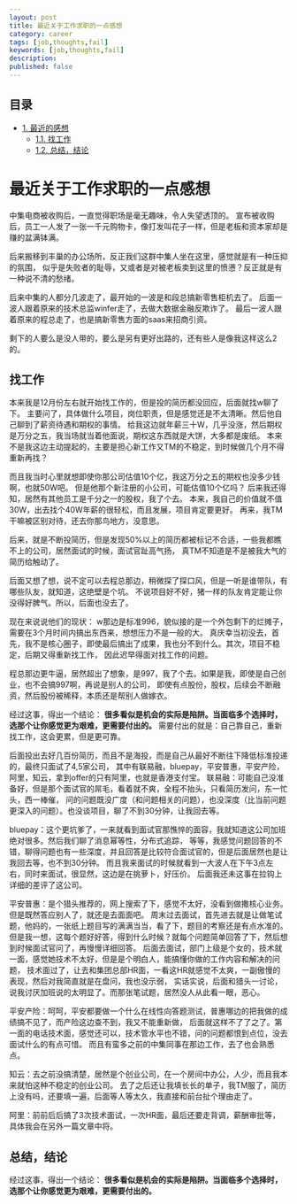 ```yaml
---
layout: post
title: 最近关于工作求职的一点感想
category: career
tags: [job,thoughts,fail]
keywords: [job,thoughts,fail]
description: 
published: false
---
```


<div id="table-of-contents">
<h2>目录</h2>
<div id="text-table-of-contents">
<ul>
<li><a href="#sec-1">1. 最近的感想</a>
<ul>
<li><a href="#sec-1-1">1.1. 找工作</a></li>
<li><a href="#sec-1-2">1.2. 总结，结论</a></li>
</ul>
</li>
</ul>
</div>
</div>

# 最近关于工作求职的一点感想<a id="sec-1" name="sec-1"></a>

中集电商被收购后，一直觉得职场是毫无趣味，令人失望透顶的。
宣布被收购后，员工一人发了一张一千元购物卡，像打发叫花子一样，但是老板和资本家却是赚的盆满钵满。

后来搬移到丰巢的办公场所，反正我们这群中集人坐在这里，感觉就是有一种压抑的氛围，
似乎是失败者的耻辱，又或者是对被老板卖到这里的愤懑？反正就是有一种说不清的愁绪。

后来中集的人都分几波走了，最开始的一波是和段总搞新零售柜机去了。
后面一波人跟着原来的技术总监winfer走了，去做大数据金融反欺诈了。
最后一波人跟着原来的程总走了，也是搞新零售方面的saas来招商引资。

剩下的人要么是没人带的，要么是另有更好出路的，还有些人是像我这样这么2的。

## 找工作<a id="sec-1-1" name="sec-1-1"></a>

本来我是12月份左右就开始找工作的，但是投的简历都没回应，后面就找w聊了下。
主要问了，具体做什么项目，岗位职责，但是感觉还是不太清晰。然后他自己聊到了薪资待遇和期权的事情。
给我这边就年薪三十W，几乎没涨，然后期权是万分之五，我当场就当着他面说，期权这东西就是大饼，大多都是废纸。
本来不是我这边主动提起的，主要是担心新工作又TM的不稳定，到时候做几个月不得重新再找？

而且我当时心里就想即使你那公司估值10个亿，我这万分之五的期权也没多少钱啊，也就50W吧。
但是他那个新注册的小公司，可能估值10个亿吗？
后来我还得知，居然有其他员工是千分之一的股权，我了个去。
本来，我自己的价值就不值30W，出去找个40W年薪的很轻松，而且发展，项目肯定要更好。
再来，我TM干嘛被区别对待，还去你那鸟地方，没意思。

后来，就是不断投简历，但是发现50%以上的简历都被标记不合适，一些我都瞧不上的公司，居然面试的时候，面试官趾高气扬，
真TM不知道是不是被我大气的简历给触动了。

后面又想了想，说不定可以去程总那边，稍微探了探口风，但是一听是谁带队，有哪些队友，就知道，这绝壁是个坑。
不说项目好不好，猪一样的队友肯定能让你没得好脾气。所以，后面也没去了。

现在来说说他们的现状：
w那边是标准996，貌似接的是一个外包剩下的烂摊子，需要在3个月时间内搞出东西来，想想压力不是一般的大。
真庆幸当初没去，首先，我不是核心圈子，即使最后搞出了成果，我也分不到什么。其次，项目不稳定，后期又得重新找工作，
因此迟早得面对找工作的问题。

程总那边更牛逼，居然超出了想象，是997，我了个去。如果是我，即使是自己创业，也不会搞997啊，再说是别人的公司，
即使有点股份，股权，后续会不断融资，然后股份被稀释，本质还是帮别人做嫁衣。

经过这事，得出一个结论： **很多看似是机会的实际是陷阱。当面临多个选择时，选那个让你感觉更为艰难，更需要付出的。**
需要付出的就是：自己靠自己，重新找工作，这会更累，但是更可靠。

后面投出去好几百份简历，而且不是海投，而是自己从最好不断往下降低标准投递的，最终只面试了4,5家公司，
其中有联易融，bluepay，平安普惠，平安产险，阿里，知云，拿到offer的只有阿里，也就是香港支付宝。
联易融：可能自己没准备好，但是那个面试官的屌毛，看着就不爽，全程不抬头，只看简历发问，东一忙头，西一棒催，
问的问题既没广度（和问题相关的问题），也没深度（比当前问题更深入的问题）。也没谈项目，聊了不到30分钟，让我回去等。

bluepay：这个更坑爹了，一来就看到面试官那憔悴的面容，我就知道这公司加班绝对很多。然后我们聊了消息幂等性，分布式追踪，
等等，我感觉问题回答的不错，聊得问题也有一些深度，并且回答是比较符合面试官的，但是后面居然也是让我回去等，也不到30分钟。
而且我来面试的时候就看到一大波人在下午3点左右，同时来面试，很显然，这边是在挑萝卜，好压价。
后面我还未这事在拉钩上详细的差评了这公司。

平安普惠：是个猎头推荐的，网上搜索了下，感觉不太好，没看到做撒核心业务。但是既然答应别人了，就还是去面面吧。
周末过去面试，首先进去就是让做笔试题，他妈的，一张纸上题目写的满满当当，看了下，题目的考察还是有点水准的。
但是我一想，这每个题好好答，得到什么时候？就每个问题简单回答了下，然后想到时候面试官问了，再慢慢详细回答。
后面去面试，部门上级是个女的，技术就一面，感觉她技术不太好，但是是个明白人，能搞懂你做的工作内容和解决的问题，
技术面过了，让去和集团总部HR面，一看这HR就感觉不太爽，一副傲慢的表现，然后对我简直就是在盘问，我也没示弱，
实话实说，后面和猎头一讨论，说我讨厌加班说的太明显了。而那张笔试题，居然没人从此看一眼，恶心。

平安产险：呵呵，平安都要做一个什么在线性向答题测试，普惠哪边的把我做的成绩搞不见了，而产险这边查不到，我又不能重新做，
后面就这样不了了之了。第一面的电话技术面，感觉还可以，技术管水平也不错，问的问题都恨到点位，没去面试什么的有点可惜。
而且有蛮多之前的中集同事在那边工作，去了也会熟悉点。

知云：去之前没搞清楚，居然是个创业公司，在一个房间中办公，人少，而且我本来就怕这种不稳定的创业公司。
去了之后还让我填长长的单子，我TM服了，简历上没有吗，还要填一遍，后面等人等太久，我直接和前台扯个理由走了。

阿里：前前后后搞了3次技术面试，一次HR面，最后还要走背调，薪酬审批等，具体我会在另外一篇文章中将。

## 总结，结论<a id="sec-1-2" name="sec-1-2"></a>

经过这事，得出一个结论： **很多看似是机会的实际是陷阱。当面临多个选择时，选那个让你感觉更为艰难，更需要付出的。**
